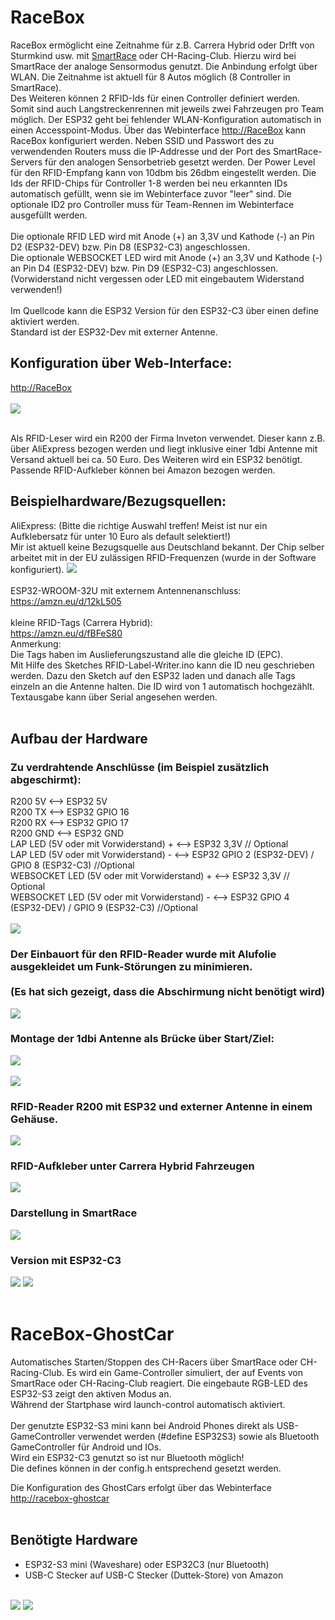 # RaceBox

RaceBox ermöglicht eine Zeitnahme für z.B. Carrera Hybrid oder Dr!ft von Sturmkind usw. mit <a href="https://www.smartrace.de/">SmartRace</a> oder CH-Racing-Club. Hierzu wird bei SmartRace der analoge Sensormodus genutzt. Die Anbindung erfolgt über WLAN. Die Zeitnahme ist aktuell für 8 Autos möglich (8 Controller in SmartRace).<br>
Des Weiteren können 2 RFID-Ids für einen Controller definiert werden. Somit sind auch Langstreckenrennen mit jeweils zwei Fahrzeugen pro Team möglich.
Der ESP32 geht bei fehlender WLAN-Konfiguration automatisch in einen Accesspoint-Modus.
Über das Webinterface <a href="http://RaceBox">http://RaceBox</a> kann RaceBox konfiguriert werden.
Neben SSID und Passwort des zu verwendenden Routers muss die IP-Addresse und der Port des SmartRace-Servers für den analogen Sensorbetrieb gesetzt werden.
Der Power Level für den RFID-Empfang kann von 10dbm bis 26dbm eingestellt werden.
Die Ids der RFID-Chips für Controller 1-8 werden bei neu erkannten IDs automatisch gefüllt, wenn sie im Webinterface zuvor "leer" sind.
Die optionale ID2 pro Controller muss für Team-Rennen im Webinterface ausgefüllt werden.<br><br>
Die optionale RFID LED wird mit Anode (+) an 3,3V und Kathode (-) an Pin D2 (ESP32-DEV) bzw. Pin D8 (ESP32-C3) angeschlossen.<br>
Die optionale WEBSOCKET LED wird mit Anode (+) an 3,3V und Kathode (-) an Pin D4 (ESP32-DEV) bzw. Pin D9 (ESP32-C3) angeschlossen. (Vorwiderstand nicht vergessen oder LED mit eingebautem Widerstand verwenden!)<br><br>
Im Quellcode kann die ESP32 Version für den ESP32-C3 über einen define
aktiviert werden.<br>
Standard ist der ESP32-Dev mit externer Antenne.

## Konfiguration über Web-Interface:
<a href="http://RaceBox">http://RaceBox</a><br><br>
<img src="./images/Webinterface.png"/>
<br><br>

Als RFID-Leser wird ein R200 der Firma Inveton verwendet. Dieser kann z.B. über AliExpress bezogen werden und liegt inklusive einer 1dbi Antenne mit Versand aktuell bei ca. 50 Euro. 
Des Weiteren wird ein ESP32 benötigt.
Passende RFID-Aufkleber können bei Amazon bezogen werden.

## Beispielhardware/Bezugsquellen:

AliExpress: (Bitte die richtige Auswahl treffen! Meist ist nur ein Aufklebersatz für unter 10 Euro als default selektiert!)<br>
Mir ist aktuell keine Bezugsquelle aus Deutschland bekannt. Der Chip selber arbeitet mit in der EU zulässigen RFID-Frequenzen (wurde in der Software konfiguriert).
<img src="./images/Invelion_R200_1dbi.png"/>
<br><br>
ESP32-WROOM-32U mit externem Antennenanschluss:<br>
https://amzn.eu/d/12kL505
<br><br>
kleine RFID-Tags (Carrera Hybrid):<br>
https://amzn.eu/d/fBFeS80
<br>Anmerkung:<br>
Die Tags haben im Auslieferungszustand alle die gleiche ID (EPC).<br>
Mit Hilfe des Sketches RFID-Label-Writer.ino  kann die ID neu geschrieben werden. Dazu den Sketch auf den ESP32 laden und danach alle Tags einzeln an die Antenne halten. Die ID wird von 1 automatisch hochgezählt. Textausgabe kann über Serial angesehen werden.
<br><br>

## Aufbau der Hardware
### Zu verdrahtende Anschlüsse (im Beispiel zusätzlich abgeschirmt):<br>
R200 5V <--> ESP32 5V<br>
R200 TX <--> ESP32 GPIO 16<br>
R200 RX <--> ESP32 GPIO 17<br>
R200 GND <--> ESP32 GND<br>
LAP LED (5V oder mit Vorwiderstand) + <--> ESP32 3,3V // Optional<br>
LAP LED (5V oder mit Vorwiderstand) - <--> ESP32 GPIO 2 (ESP32-DEV) / GPIO 8 (ESP32-C3) //Optional<br>
WEBSOCKET LED (5V oder mit Vorwiderstand) + <--> ESP32 3,3V // Optional<br>
WEBSOCKET LED (5V oder mit Vorwiderstand) - <--> ESP32 GPIO 4 (ESP32-DEV) / GPIO 9 (ESP32-C3) //Optional<br><br>
<img src="./images/Invelion_R200.jpg"/>

### Der Einbauort für den RFID-Reader wurde mit Alufolie ausgekleidet um Funk-Störungen zu minimieren.<br><br>(Es hat sich gezeigt, dass die Abschirmung nicht benötigt wird)
<img src="./images/Abschirmung_Alufolie.jpg"/>

### Montage der 1dbi Antenne als Brücke über Start/Ziel:
<img src="./images/Einbau_Antenne.jpg"/>
<br><br>
<img src="./images/Start_Ziel_Antenne.jpg"/>

### RFID-Reader R200 mit ESP32 und externer Antenne in einem Gehäuse.
<img src="./images/RFID-Empfänger_ESP32.jpg"/>

### RFID-Aufkleber unter Carrera Hybrid Fahrzeugen
<img src="./images/Sensoren_Auto.jpg"/>

### Darstellung in SmartRace
<img src="./images/SmartRace.png"/>

### Version mit ESP32-C3
<img src="./images/ESP32C3_1.jpg"/>
<img src="./images/ESP32C3_2.jpg"/>
<br><br>

# RaceBox-GhostCar
Automatisches Starten/Stoppen des CH-Racers über SmartRace oder CH-Racing-Club.
Es wird ein Game-Controller simuliert, der auf Events von SmartRace oder CH-Racing-Club reagiert. Die eingebaute RGB-LED des ESP32-S3 zeigt den aktiven Modus an.<br> Während der Startphase wird launch-control automatisch aktiviert.<br><br>Der genutzte ESP32-S3 mini kann bei Android Phones direkt als USB-GameController verwendet werden (#define ESP32S3) sowie als Bluetooth GameController für Android und IOs.<br>
Wird ein ESP32-C3 genutzt so ist nur Bluetooth möglich!<br>
Die defines können in der config.h entsprechend gesetzt werden.<br>

Die Konfiguration des GhostCars erfolgt über das Webinterface <a href="http://RaceBox-GhostCar">http://racebox-ghostcar</a>
<br><br>
## Benötigte Hardware

- ESP32-S3 mini (Waveshare) oder ESP32C3 (nur Bluetooth)
- USB-C Stecker auf USB-C Stecker (Duttek-Store) von Amazon
<br><br>
<img src="./images/CH-GhostCar-SmartRace.jpg"/>
<img src="./images/CH-GhostCar-SmartRace-Config.png"/>

